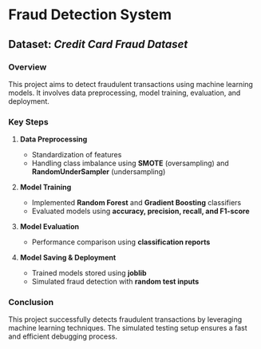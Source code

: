 # **Fraud Detection System**

## **Dataset:** *Credit Card Fraud Dataset*

### **Overview**
This project aims to detect fraudulent transactions using machine learning models. It involves data preprocessing, model training, evaluation, and deployment.

### **Key Steps**
1. **Data Preprocessing**  
   - Standardization of features  
   - Handling class imbalance using **SMOTE** (oversampling) and **RandomUnderSampler** (undersampling)  

2. **Model Training**  
   - Implemented **Random Forest** and **Gradient Boosting** classifiers  
   - Evaluated models using **accuracy, precision, recall, and F1-score**  

3. **Model Evaluation**  
   - Performance comparison using **classification reports**  

4. **Model Saving & Deployment**  
   - Trained models stored using **joblib**  
   - Simulated fraud detection with **random test inputs**  

### **Conclusion**  
This project successfully detects fraudulent transactions by leveraging machine learning techniques. The simulated testing setup ensures a fast and efficient debugging process. 
